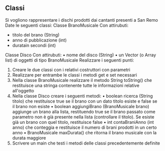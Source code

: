 ## Classi
Si vogliono rappresentare i dischi prodotti dai cantanti presenti a San Remo
Date le seguenti classi:
Classe BranoMusicale
Con attirubuti:
- titolo del brano (String)
- anno di pubblicazione (int)
- duratain secondi (int)

Classe Disco
Con attirubuti:
• nome del disco (String)
• un Vector (o Array list) di oggetti di tipo BranoMusicale
Realizzare i seguenti punti:
1. Creare le due classi con i relativi costruttori con parametri
2. Realizzare per entrambe le classi i metodi get e set necessari
3. Nella classe BranoMusicale realizzare il metodo String toString() che restituisce
una stringa contenente tutte le informazioni relative all'oggetto
4. Nella classe Disco creare i seguenti metodi:
• boolean ricerca (String titolo) che restituisce true se il brano con un dato titolo
esiste e false se il brano non esiste
• boolean aggiungiBrano (BranoMusicale brano) aggiunge un brano alla lista, 
restituendo true se il brano passato come parametro non è già presente nella lista
(controllare il titolo). Se esiste già un brano con quel titolo, restituisce false
• int contaBraniAnno (int anno) che conteggia e restituisce il numero di brani 
prodotti in un certo anno
• BranoMusicale maxDurata() che ritorna il brano musicale con la durata maggiore
5. Scrivere un main che testi i metodi delle classi precedentemente definite